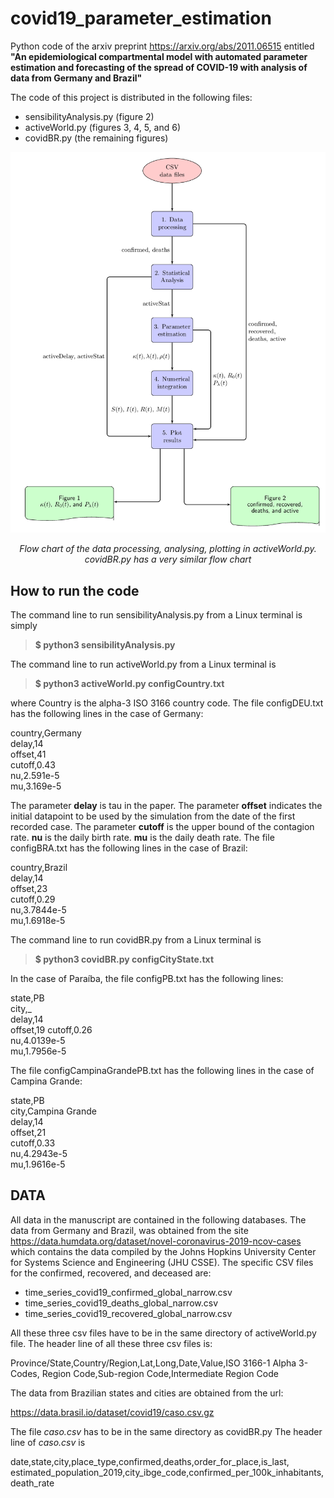 # covid19_parameter_estimation
Python code of the arxiv preprint https://arxiv.org/abs/2011.06515
entitled **"An epidemiological compartmental model with automated parameter
estimation and forecasting of the spread of COVID-19 with analysis of data
from Germany and Brazil"**

The code of this project is distributed in the following files:
* sensibilityAnalysis.py (figure 2)
* activeWorld.py (figures 3, 4, 5, and 6)
* covidBR.py (the remaining figures)

![image](flowchartAW.png )

<div align="center">

*Flow chart of the data processing, analysing, plotting in activeWorld.py.
covidBR.py has a very similar flow chart*

</div>

## **How to run the code**

The command line to run sensibilityAnalysis.py from a Linux terminal is simply

> **$ python3 sensibilityAnalysis.py**

The command line to run activeWorld.py from a Linux terminal is

> **$ python3 activeWorld.py configCountry.txt**

where Country is the alpha-3 ISO 3166 country code. 
The file configDEU.txt has the following lines in the case of Germany:

country,Germany  
delay,14  
offset,41  
cutoff,0.43  
nu,2.591e-5  
mu,3.169e-5  

The parameter **delay** is tau in the paper.
The parameter **offset** indicates the initial datapoint to be used by the
simulation from the date of the first recorded case.
The parameter **cutoff** is the upper bound of the contagion rate. 
**nu** is the daily birth rate.
**mu** is the daily death rate.
The file configBRA.txt has the following lines in the case of Brazil:

country,Brazil  
delay,14  
offset,23  
cutoff,0.29  
nu,3.7844e-5  
mu,1.6918e-5 

The command line to run covidBR.py from a Linux terminal is

> **$ python3 covidBR.py configCityState.txt**

In the case of Paraíba, the file configPB.txt has the following lines:

state,PB  
city,\_  
delay,14  
offset,19
cutoff,0.26  
nu,4.0139e-5  
mu,1.7956e-5  

The file configCampinaGrandePB.txt has the following lines in the case of Campina Grande:

state,PB  
city,Campina Grande  
delay,14  
offset,21  
cutoff,0.33  
nu,4.2943e-5  
mu,1.9616e-5  

## DATA

All data in the manuscript are contained in the following databases. The data
from Germany and Brazil, was obtained from the site
https://data.humdata.org/dataset/novel-coronavirus-2019-ncov-cases which
contains the data compiled by the Johns Hopkins University Center for Systems
Science and Engineering (JHU CSSE). The specific CSV files for the confirmed,
recovered, and deceased are:

* time_series_covid19_confirmed_global_narrow.csv
* time_series_covid19_deaths_global_narrow.csv
* time_series_covid19_recovered_global_narrow.csv

All these three csv files have to be in the same directory of activeWorld.py
file. The header line of all these three csv files is:

Province/State,Country/Region,Lat,Long,Date,Value,ISO 3166-1 Alpha 3-Codes,
Region Code,Sub-region Code,Intermediate Region Code

The data from Brazilian states and cities are obtained from the url: 

https://data.brasil.io/dataset/covid19/caso.csv.gz

The file *caso.csv* has to be in the same directory as covidBR.py
The header line of *caso.csv* is  

date,state,city,place_type,confirmed,deaths,order_for_place,is_last,
estimated_population_2019,city_ibge_code,confirmed_per_100k_inhabitants,
death_rate
